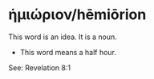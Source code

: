 # ἡμιώριον/hēmiōrion

This word is an idea. It is a noun.

* This word means a half hour.

See: Revelation 8:1
